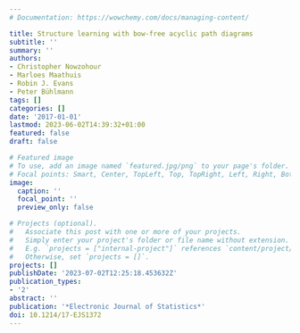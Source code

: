 ```yaml
---
# Documentation: https://wowchemy.com/docs/managing-content/

title: Structure learning with bow-free acyclic path diagrams
subtitle: ''
summary: ''
authors:
- Christopher Nowzohour
- Marloes Maathuis
- Robin J. Evans
- Peter Bühlmann
tags: []
categories: []
date: '2017-01-01'
lastmod: 2023-06-02T14:39:32+01:00
featured: false
draft: false

# Featured image
# To use, add an image named `featured.jpg/png` to your page's folder.
# Focal points: Smart, Center, TopLeft, Top, TopRight, Left, Right, BottomLeft, Bottom, BottomRight.
image:
  caption: ''
  focal_point: ''
  preview_only: false

# Projects (optional).
#   Associate this post with one or more of your projects.
#   Simply enter your project's folder or file name without extension.
#   E.g. `projects = ["internal-project"]` references `content/project/deep-learning/index.md`.
#   Otherwise, set `projects = []`.
projects: []
publishDate: '2023-07-02T12:25:18.453632Z'
publication_types:
- '2'
abstract: ''
publication: '*Electronic Journal of Statistics*'
doi: 10.1214/17-EJS1372
---
```

